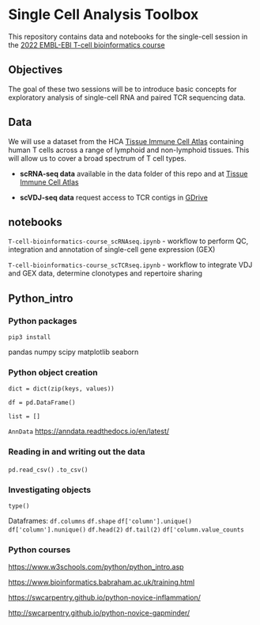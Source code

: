 # Single Cell Analysis Toolbox

This repository contains data and notebooks for the single-cell session in the [2022 EMBL-EBI T-cell bioinformatics course](https://www.ebi.ac.uk/training/events/bioinformatics-t-cell-immunology-2022/)

## Objectives 

The goal of these two sessions will be to introduce basic concepts for exploratory analysis of single-cell RNA and paired TCR sequencing data.

## Data

We will use a dataset from the HCA [Tissue Immune Cell Atlas](https://www.science.org/doi/10.1126/science.abl5197) containing human T cells across a range of lymphoid and non-lymphoid tissues. This will allow us to cover a broad spectrum of T cell types.

* **scRNA-seq data** available in the data folder of this repo and at [Tissue Immune Cell Atlas](https://www.science.org/doi/10.1126/science.abl5197)

* **scVDJ-seq data** request access to TCR contigs in [GDrive](https://drive.google.com/drive/folders/1wgd8WAsr_SAdM8eaeumm42V6CHLJ8XVk?usp=share_link)

## notebooks

```T-cell-bioinformatics-course_scRNAseq.ipynb``` - workflow to perform QC, integration and annotation of single-cell gene expression (GEX)

```T-cell-bioinformatics-course_scTCRseq.ipynb``` - workflow to integrate VDJ and GEX data, determine clonotypes and repertoire sharing

## Python_intro

### Python packages

```pip3 install```

pandas 
numpy
scipy
matplotlib
seaborn

### Python object creation

```dict = dict(zip(keys, values))```

```df = pd.DataFrame()```

```list = []```

```AnnData``` https://anndata.readthedocs.io/en/latest/

### Reading in and writing out the data

```pd.read_csv()``` ```.to_csv()```

### Investigating objects

```type()``` 

Dataframes:
```df.columns``` ```df.shape``` ```df['column'].unique()``` ```df['column'].nunique()``` ```df.head(2)``` ```df.tail(2)```
```df['column.value_counts```

### Python courses
https://www.w3schools.com/python/python_intro.asp

https://www.bioinformatics.babraham.ac.uk/training.html

https://swcarpentry.github.io/python-novice-inflammation/

http://swcarpentry.github.io/python-novice-gapminder/
